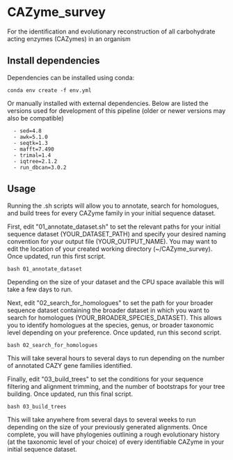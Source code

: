 # CAZyme_survey
For the identification and evolutionary reconstruction of all carbohydrate acting enzymes (CAZymes) in an organism

## Install dependencies
Dependencies can be installed using conda:

`conda env create -f env.yml`

Or manually installed with external dependencies. Below are listed the versions used for development of this pipeline (older or newer versions may also be compatible)

```
  - sed=4.8
  - awk=5.1.0
  - seqtk=1.3
  - mafft=7.490
  - trimal=1.4
  - iqtree=2.1.2
  - run_dbcan=3.0.2
```

## Usage

Running the .sh scripts will allow you to annotate, search for homologues, and build trees for every CAZyme family in your initial sequence dataset.

First, edit "01_annotate_dataset.sh" to set the relevant paths for your initial sequence dataset (YOUR_DATASET_PATH) and specify your desired naming convention for your output file (YOUR_OUTPUT_NAME). You may want to edit the location of your created working directory (~/CAZyme_survey). Once updated, run this first script. 

` bash 01_annotate_dataset `

Depending on the size of your dataset and the CPU space available this will take a few days to run. 

Next, edit "02_search_for_homologues" to set the path for your broader sequence dataset containing the broader dataset in which you want to search for homologues (YOUR_BROADER_SPECIES_DATASET). This allows you to identify homologues at the species, genus, or broader taxonomic level depending on your preference. Once updated, run this second script. 

` bash 02_search_for_homologues `

This will take several hours to several days to run depending on the number of annotated CAZY gene families identified. 

Finally, edit "03_build_trees" to set the conditions for your sequence filtering and alignment trimming, and the number of bootstraps for your tree building. Once updated, run this final script.

` bash 03_build_trees `

This will take anywhere from several days to several weeks to run depending on the size of your previously generated alignments. Once complete, you will have phylogenies outlining a rough evolutionary history (at the taxonomic level of your choice) of every identifiable CAZyme in your initial sequence dataset. 

